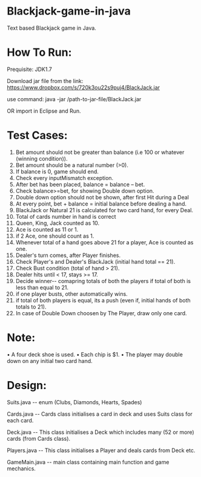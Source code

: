 Blackjack-game-in-java
======================

Text based Blackjack game in Java.



How To Run:
===========

Prequisite: JDK1.7


Download jar file from the link: https://www.dropbox.com/s/720k3ou22s9puj4/BlackJack.jar

use command: java -jar /path-to-jar-file/BlackJack.jar

OR import in Eclipse and Run.


Test Cases:
===========

1.	Bet amount should not be greater than balance (i.e 100 or whatever (winning condition)).
2.	Bet amount should be a natural number (>0).
3.	If balance is 0, game should end.
4.	Check every inputMismatch exception.
5.	After bet has been placed, balance = balance – bet.
6.	Check  balance>=bet,  for showing Double down option.
7.	Double down option should not be shown,  after first Hit during a Deal
8.	At every point,  bet + balance = initial balance before dealing a hand.
9.	BlackJack  or Natural 21 is calculated for two card hand, for every Deal.
10.	Total of cards number in hand is correct
11.	Queen, King, Jack counted as 10.
12.	Ace is counted as 11 or 1.
13.	if 2 Ace, one should count as 1.
14.	Whenever total of a hand goes above 21 for a player, Ace is counted as one.
15.	Dealer's turn comes, after Player finishes.
16.	Check Player's and Dealer's BlackJack (initial hand total == 21).
17.	Check Bust condition (total of hand > 21).
18.	Dealer hits until < 17, stays >= 17.
19.	Decide winner-- comapring totals of both the players if total of both is less than equal to 21.
20.	if one player busts, other automatically wins.
21.	if total of both players is equal, its a push (even if, initial hands of both totals to 21).
22.	In case of Double Down choosen by The Player, draw only one card.


Note:
=====

•	A four deck shoe is used. 
•	Each chip is $1.
•	The player may double down on any initial two card hand. 

Design:
======

Suits.java -- enum (Clubs, Diamonds, Hearts, Spades)

Cards.java -- Cards class initialises a card in deck and uses Suits class for each card.

Deck.java -- This class initialises a Deck which includes many (52 or more) cards (from Cards class).

Players.java -- This class initialises a Player and deals cards from Deck etc.

GameMain.java -- main class containing main function and game mechanics.


